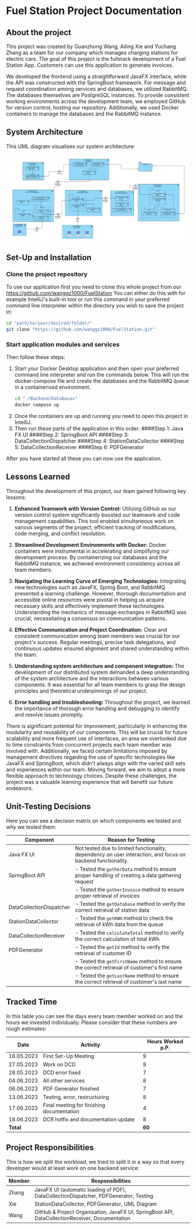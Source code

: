 # Fuel Station Project Documentation

## About the project

This project was created by Guanzhong Wang, Ailing Xie and Yuchang Zhang
as a team for our company which manages charging stations for electric cars. The goal of this project is the fullstack development 
of a Fuel Station App. Customers can use this application to generate invoices. 

We developed the frontend using a straightforward JavaFX interface, while the API was constructed with the SpringBoot framework. For message and request coordination among services and databases, we utilized RabbitMQ. The databases themselves are PostgreSQL instances. To provide consistent working environments across the development team, we employed GitHub for version control, hosting our repository. Additionally, we used Docker containers to manage the databases and the RabbitMQ instance.

## System Architecture

This UML diagram visualises our system architecture:

![UML-Diagramm](./SystemArchitectureUML.png)

## Set-Up and Installation

### Clone the project repository

To use our application first you need to clone this whole project from our https://github.com/wanggz1000/FuelStation
You can either do this with for example IntelliJ's built-in tool or run this command in your preferred command line interpreter within the directory you wish to save the project in:

```bash
cd "path/to/your/desired/folder/"
git clone "https://github.com/wanggz1000/FuelStation.git"
```

### Start application modules and services

Then follow these steps:

1. Start your Docker Desktop application and then open your preferred command line interpreter and run the commands below. This will run the docker-compose file and create the databases and the RabbitMQ queue in a containerised environment.
    ```bash
    cd "./Backend/Databases" 
    docker compose up
    ```
2. Once the containers are up and running you need to open this project in IntelliJ.
3. Then run these parts of the application in this order:
   ####Step 1: Java FX UI 
   ####Step 2: SpringBoot API
   ####Step 3: DataCollectionDispatcher 
   ####Step 4: StationDataCollector 
   ####Step 5: DataCollectionReceiver 
   ####Step 6: PDFGenerator 

After you have started all these you can now use the application.

## Lessons Learned

Throughout the development of this project, our team gained following key lessons:

1. **Enhanced Teamwork with Version Control:** 
   Utilizing GitHub as our version control system significantly boosted our teamwork and code management capabilities. This tool enabled simultaneous work on various segments of     the project, efficient tracking of modifications, code merging, and conflict resolution.

2. **Streamlined Development Environments with Docker:** 
   Docker containers were instrumental in accelerating and simplifying our development process. By containerizing our databases and the RabbitMQ instance, we achieved environment    consistency across all team members.
3. **Navigating the Learning Curve of Emerging Technologies:**
   Integrating new technologies such as JavaFX, Spring Boot, and RabbitMQ presented a learning challenge. However, thorough documentation and accessible online resources were        pivotal in helping us acquire necessary skills and effectively implement these technologies. Understanding the mechanics of message exchanges in RabbitMQ was crucial,             necessitating a consensus on communication patterns.
4. **Effective Communication and Project Coordination:** 
   Clear and consistent communication among team members was crucial for our project's success. Regular meetings, precise task delegations, and continuous updates ensured            alignment and shared understanding within the team.
5. **Understanding system architecture and component integration:** 
   The development of our distributed system demanded a deep understanding of the system architecture and the interactions between various components. It was essential for all       team members to grasp the design principles and theoretical underpinnings of our project.
6. **Error handling and troubleshooting:**
   Throughout the project, we learned the importance of thorough error handling and debugging 
   to identify and resolve issues promptly.

There is significant potential for improvement, particularly in enhancing the modularity and reusability of our components. This will be crucial for future scalability and more frequent use of interfaces, an area we overlooked due to time constraints from concurrent projects each team member was involved with. Additionally, we faced certain limitations imposed by management directives regarding the use of specific technologies like JavaFX and SpringBoot, which didn't always align with the varied skill sets and experiences within our team. Moving forward, we aim to adopt a more flexible approach to technology choices. Despite these challenges, the project was a valuable learning experience that will benefit our future endeavors.

## Unit-Testing Decisions

Here you can see a decision matrix on which components we tested and why we tested them:

| Component                | Reason for Testing                                                                                           |
|--------------------------|--------------------------------------------------------------------------------------------------------------|
| Java FX UI               | Not tested due to limited functionality, dependency on user interaction, and focus on backend functionality. |
| SpringBoot API           | - Tested the `gatherData` method to ensure proper handling of creating a data gathering request              |
|                          | - Tested the `gatherInvoice` method to ensure proper retrieval of invoices                                   |
| DataCollectionDispatcher | - Tested the `getDatabase` method to verify the correct retrieval of station data                            |
| StationDataCollector     | - Tested the `getKWH` method to check the retrieval of kWh data from the queue                               |
| DataCollectionReceiver   | - Tested the `calculateTotal` method to verify the correct calculation of total kWh                          |
| PDFGenerator             | - Tested the `getId` method to verify the retrieval of customer ID                                           |
|                          | - Tested the `getFirstName` method to ensure the correct retrieval of customer's first name                  |
|                          | - Tested the `getLastName` method to ensure the correct retrieval of customer's last name                    |

## Tracked Time

In this table you can see the days every team member worked on and the hours we invested individually. Please consider that these numbers are rough estimates:

| Date       | Activity                                  | Hours Worked p.P. |
|------------|-------------------------------------------|-------------------|
| 18.05.2023 | First Set-Up Meeting                      | 9                 |
| 27.05.2023 | Work on DCD                               | 9                 |
| 28.05.2023 | DCD error fixed                           | 7                 |
| 04.06.2023 | All other services                        | 8                 |
| 06.06.2023 | PDF Generator finished                    | 7                 |
| 13.06.2023 | Testing, error, restructuring             | 8                 |
| 17.06.2023 | Final meeting for finishing documentation | 4                 |
| 18.06.2023 | DCR hotfix and documentation update       | 8                 |
| **Total**  |                                           | **60**            |

## Project Responsibilities

This is how we split the workload, we tried to split it in a way so that every developer would at least work on one backend service:

| Member  | Responsibilities                                                                      |
|---------|---------------------------------------------------------------------------------------|
| Zhang   | JavaFX UI (automatic loading of PDF), DataCollectionDispatcher, PDFGenerator, Testing |
| Xie     | StationDataCollector, PDFGenerator, UML Diagram                            |
| Wang    | GitHub & Project Organisation, JavaFX UI, SpringBoot API, DataCollectionReceiver, Documentation  |






